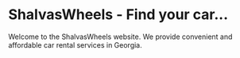 # ShalvasWheels - Find your car...
Welcome to the ShalvasWheels website. We provide convenient and affordable car rental services in Georgia.
